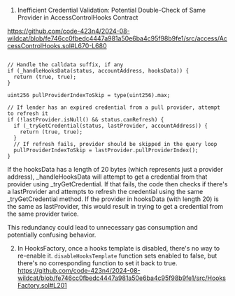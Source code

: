 1. Inefficient Credential Validation: Potential Double-Check of Same Provider in AccessControlHooks Contract

https://github.com/code-423n4/2024-08-wildcat/blob/fe746cc0fbedc4447a981a50e6ba4c95f98b9fe1/src/access/AccessControlHooks.sol#L670-L680

```solidity

// Handle the calldata suffix, if any
if (_handleHooksData(status, accountAddress, hooksData)) {
  return (true, true);
}

uint256 pullProviderIndexToSkip = type(uint256).max;

// If lender has an expired credential from a pull provider, attempt to refresh it
if (!lastProvider.isNull() && status.canRefresh) {
  if (_tryGetCredential(status, lastProvider, accountAddress)) {
    return (true, true);
  }
  // If refresh fails, provider should be skipped in the query loop
  pullProviderIndexToSkip = lastProvider.pullProviderIndex();
}
```

If the hooksData has a length of 20 bytes (which represents just a provider address), _handleHooksData will attempt to get a credential from that provider using _tryGetCredential.
If that fails, the code then checks if there's a lastProvider and attempts to refresh the credential using the same _tryGetCredential method.
If the provider in hooksData (with length 20) is the same as lastProvider, this would result in trying to get a credential from the same provider twice.

This redundancy could lead to unnecessary gas consumption and potentially confusing behavior. 



2. In HooksFactory, once a hooks template is disabled, there's no way to re-enable it.
`disableHooksTemplate` function sets enabled to false, but there's no corresponding function to set it back to true. https://github.com/code-423n4/2024-08-wildcat/blob/fe746cc0fbedc4447a981a50e6ba4c95f98b9fe1/src/HooksFactory.sol#L201